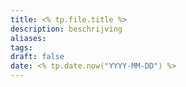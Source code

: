```yaml
---
title: <% tp.file.title %>
description: beschrijving
aliases: 
tags: 
draft: false
date: <% tp.date.now("YYYY-MM-DD") %>
---
```

